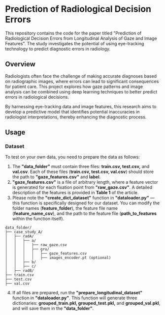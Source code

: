 # Prediction of Radiological Decision Errors 

This repository contains the code for the paper titled "Prediction of Radiological Decision Errors from Longitudinal Analysis of Gaze and Image Features". The study investigates the potential of using eye-tracking technology to predict diagnostic errors in radiology.

## Overview

Radiologists often face the challenge of making accurate diagnoses based on radiographic images, where errors can lead to significant consequences for patient care. This project explores how gaze patterns and image analysis can be combined using deep learning techniques to better predict errors in radiological decisions.

By harnessing eye-tracking data and image features, this research aims to develop a predictive model that identifies potential inaccuracies in radiologist interpretations, thereby enhancing the diagnostic process.

## Usage

### Dataset

To test on your own data, you need to prepare the data as follows:

1. The **"data_folder"** must contain three files: **train.csv, test.csv,** and **val.csv**. Each of these files (**train.csv, test.csv, val.csv**) should store the path to **"gaze_features.csv"** and **label**.
2. **"gaze_features.csv"** is a file of arbitrary length, where a feature vector is generated for each fixation point from **"raw_gaze.csv"**. A detailed description of the features is provided in **Table 1** of the article.
3. Please note the **"create_dict_dataset"** function in **"dataloader.py"** — this function is specifically designed for our dataset. You can modify the folder names (**feature_folder**), the feature file name (**feature_name_csv**), and the path to the feature file (**path_to_features** within the function itself).

```
data_folder/
├── case_study_A/
│   ├── radA/
│   │   ├── a/
│   │   │   ├── raw_gaze.csv
│   │   │   ├── gru/
│   │   │   │   ├── gaze_features.csv
│   │   │   │   ├── images_encoder.pt (optional)
│   │   ├── b/
│   │   ├── c/
│   ├── radB/
├── train.csv
├── test.csv
├── val.csv
```
4. If all files are prepared, run the **"prepare_longitudinal_dataset"** function in **"dataloader.py"**. This function will generate three dictionaries: **grouped_train.pkl, grouped_test.pkl,** and **grouped_val.pkl**, and will save them in the **"data_folder"**.


